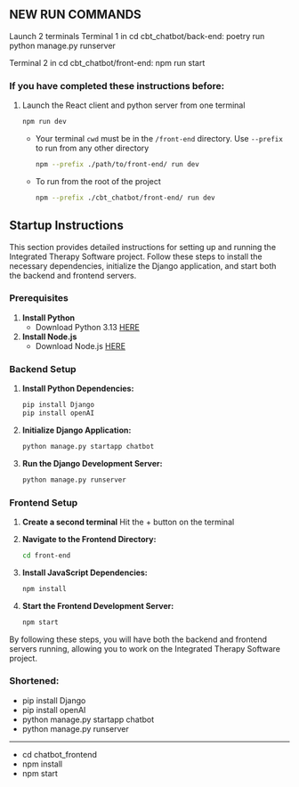 ## NEW RUN COMMANDS
Launch 2 terminals
Terminal 1 in cd cbt_chatbot/back-end:
poetry run python manage.py runserver

Terminal 2 in cd cbt_chatbot/front-end:
npm run start



### If you have completed these instructions before:
1. Launch the React client and python server from one terminal
    ```bash
    npm run dev
    ```

    - Your terminal `cwd` must be in the `/front-end` directory. Use `--prefix` to run from any other directory

      ```bash
      npm --prefix ./path/to/front-end/ run dev
      ```

    - To run from  the root of the project

      ```bash
      npm --prefix ./cbt_chatbot/front-end/ run dev
      ```


## Startup Instructions

This section provides detailed instructions for setting up and running the Integrated Therapy Software project. Follow these steps to install the necessary dependencies, initialize the Django application, and start both the backend and frontend servers.

### Prerequisites

1. **Install Python**
    - Download Python 3.13 [HERE](https://www.python.org/downloads/release/python-3130/)
2. **Install Node.js**
    - Download Node.js [HERE](https://nodejs.org/en/download/prebuilt-installer)

### Backend Setup

1. **Install Python Dependencies:**
    ```bash
    pip install Django
    pip install openAI
    ```

2. **Initialize Django Application:**
    ```bash
    python manage.py startapp chatbot
    ```

3. **Run the Django Development Server:**
    ```bash
    python manage.py runserver
    ```

### Frontend Setup

1. **Create a second terminal**
    Hit the + button on the terminal

2. **Navigate to the Frontend Directory:**
    ```bash
    cd front-end
    ```

3. **Install JavaScript Dependencies:**
    ```bash
    npm install
    ```

4. **Start the Frontend Development Server:**
    ```bash
    npm start
    ```

By following these steps, you will have both the backend and frontend servers running, allowing you to work on the Integrated Therapy Software project.

### Shortened:

- pip install Django
- pip install openAI
- python manage.py startapp chatbot
- python manage.py runserver
---
- cd chatbot_frontend
- npm install
- npm start